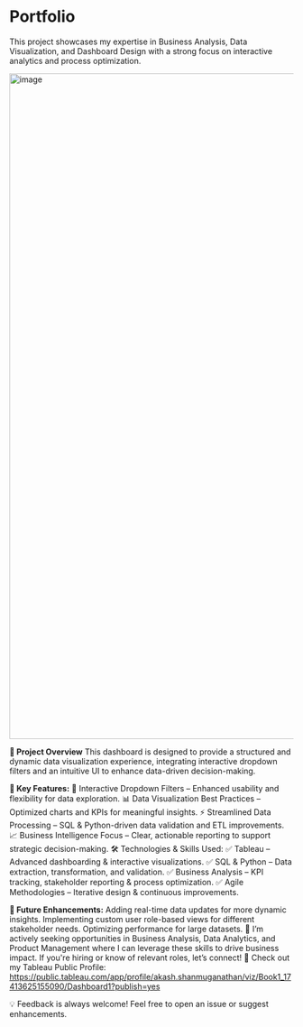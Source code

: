 # Portfolio
This project showcases my expertise in Business Analysis, Data Visualization, and Dashboard Design with a strong focus on interactive analytics and process optimization.

<img width="1180" alt="image" src="https://github.com/user-attachments/assets/7f1115ca-6c3e-4b2f-89ec-cf8c35657f28" />


**🔹 Project Overview**
This dashboard is designed to provide a structured and dynamic data visualization experience, integrating interactive dropdown filters and an intuitive UI to enhance data-driven decision-making.

**🎯 Key Features:**
🔄 Interactive Dropdown Filters – Enhanced usability and flexibility for data exploration.
📊 Data Visualization Best Practices – Optimized charts and KPIs for meaningful insights.
⚡ Streamlined Data Processing – SQL & Python-driven data validation and ETL improvements.
📈 Business Intelligence Focus – Clear, actionable reporting to support strategic decision-making.
🛠 Technologies & Skills Used:
✅ Tableau – Advanced dashboarding & interactive visualizations.
✅ SQL & Python – Data extraction, transformation, and validation.
✅ Business Analysis – KPI tracking, stakeholder reporting & process optimization.
✅ Agile Methodologies – Iterative design & continuous improvements.

**🚀 Future Enhancements:**
Adding real-time data updates for more dynamic insights.
Implementing custom user role-based views for different stakeholder needs.
Optimizing performance for large datasets.
📢 I’m actively seeking opportunities in Business Analysis, Data Analytics, and Product Management where I can leverage these skills to drive business impact. If you're hiring or know of relevant roles, let’s connect!
📌 Check out my Tableau Public Profile: https://public.tableau.com/app/profile/akash.shanmuganathan/viz/Book1_17413625155090/Dashboard1?publish=yes

💡 Feedback is always welcome! Feel free to open an issue or suggest enhancements.
